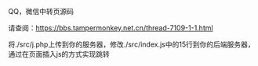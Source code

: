 QQ，微信中转页源码

请查阅：https://bbs.tampermonkey.net.cn/thread-7109-1-1.html

将./src/j.php上传到你的服务器，修改./src/index.js中的15行到你的后端服务器，通过在页面插入js的方式实现跳转